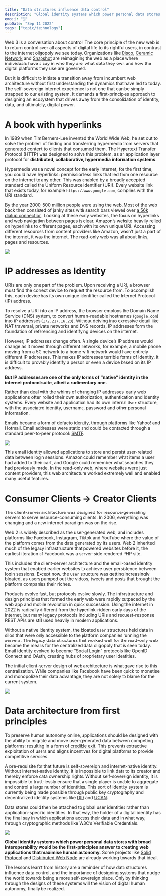 ```yaml
---
title: "Data structures influence data control"
description: "Global identity systems which power personal data stores could be the way to create web apps that maximise human autonomy"
emoji: "🗄️"
pubDate: "Sep 11 2022"
tags: ["topic/technology"]
---
```


Web 3 is a conversation about control. The core principle of the new web is to return control over all aspects of digital life to its rightful users, in contrast to the internet oligopoly we see today. Organizations like [Disco](https://disco.xyz/), [Ceramic Network](https://ceramic.network/) and [Snapshot](https://snapshot.org/) are reimagining the web as a place where individuals have a say in who they are, what data they own and how the digital platforms they use are governed.

But it is difficult to initiate a transition away from incumbent web architecture without first understanding the dynamics that have led to today. The self-sovereign internet experience is not one that can be simply strapped to our existing system. It demands a first-principles approach to designing an ecosystem that drives away from the consolidation of identity, data, and ultimately, digital power.

# A book with hyperlinks

In 1989 when Tim Berners-Lee invented the World Wide Web, he set out to solve the problem of finding and transferring hypermedia from servers that generated content to clients that consumed them. The Hypertext Transfer Protocol (HTTP) was designed to solve this problem, as an application layer protocol for **distributed, collaborative, hypermedia information systems**.

Hypermedia was a novel concept for the early internet, for the first time, you could have hyperlinks: permissionless links that led from one resource on the internet to any other. This was enabled by a broadly accepted standard called the Uniform Resource Identifier (URI). Every website link that exists today, for example `https://www.google.com`, complies with the URI standard.

By the year 2000, 500 million people were using the web. Most of the web back then consisted of janky sites with search bars viewed over [a 56k dialup connection](https://www.youtube.com/watch?v=gsNaR6FRuO0). Looking at these early websites, the focus on hyperlinks and web navigation between pages is clear. Amazon’s website heavily relied on hyperlinks to different pages, each with its own unique URI. Accessing different resources from content providers like Amazon, wasn’t just a part of the internet, it was the internet. The read-only web was all about links, pages and resources.

![](https://files.solderneer.me/blog/data-structures-data-control/1.png)

# IP addresses as Identity

URIs are only one part of the problem. Upon receiving a URI, a browser must find the correct device to request the resource from. To accomplish this, each device has its own unique identifier called the Internet Protocol (IP) address.

To resolve a URI into an IP address, the browser employs the Domain Name Service (DNS) system, to convert human-readable hostnames (`google.com`) into IP addresses (`172.217.16.23`). Without delving into excessive detail like NAT traversal, private networks and DNS records, IP addresses form the foundation of referencing and identifying devices on the internet.

However, IP addresses change often. A single device’s IP address would change as it moves through different networks, for example, a mobile phone moving from a 5G network to a home wifi network would have entirely different IP addresses. This makes IP addresses terrible forms of identity, it is difficult to provably identify a person or even a device based on its IP address.

**But IP addresses are one of the only forms of “native” identity in the internet protocol suite, albeit a rudimentary one.**

Rather than deal with the whims of changing IP addresses, early web applications often rolled their own authorization, authentication and identity systems. Every website and application had its own internal `User` structure, with the associated identity, username, password and other personal information.

Emails became a form of defacto identity, through platforms like Yahoo! and Hotmail. Email addresses were static and could be contacted through a standard peer-to-peer protocol: [SMTP](https://en.wikipedia.org/wiki/Simple_Mail_Transfer_Protocol).

![](https://files.solderneer.me/blog/data-structures-data-control/2.png)

This email identity allowed applications to store and persist user-related data between login sessions. Amazon could remember what items a user had added to their cart, and Google could remember what searches they had previously made. In the read-only web, where websites were just content providers, this web architecture worked extremely well and enabled many useful features.

# Consumer Clients → Creator Clients

The client-server architecture was designed for resource-generating servers to serve resource-consuming clients. In 2006, everything was changing and a new internet paradigm was on the rise.

Web 2 is widely described as the user-generated web, and includes platforms like Facebook, Instagram, Tiktok and YouTube where the value of the platform comes from the data generated by its users. Web 2 inherited much of the legacy infrastructure that powered websites before it, the earliest iteration of Facebook was a server-side rendered PHP site.

This includes the client-server architecture and the email-based identity system that enabled earlier websites to achieve user persistence between login sessions. Except now, the `User` structure was getting increasingly bloated, as users pumped out the videos, tweets and posts that brought the platform companies their riches.

Products evolve fast, but protocols evolve slowly. The infrastructure and design principles that formed the early web were rapidly outpaced by the web app and mobile revolution in quick succession. Using the internet in 2022 is radically different from the hyperlink-ridden early days of the internet, but many legacy protocols including URIs and request-response REST APIs are still used heavily in modern applications.

Without a native identity system, the bloated `User` structures held data in silos that were only accessible to the platform companies running the servers. The legacy data structures that worked well for the read-only web became the means for the centralized data oligopoly that is seen today. Email identity evolved to become “Social Login” protocols like OpenID Connect and OAuth, creating hubs of proprietary user identities.

The initial client-server design of web architecture is what gave rise to this centralization. While companies like Facebook have been quick to monetise and monopolize their data advantage, they are not solely to blame for the current system.

![](https://files.solderneer.me/blog/data-structures-data-control/3.png)

# Data architecture from first principles

To preserve human autonomy online, applications should be designed with the ability to migrate and move user-generated data between competing platforms: resulting in a form of [credible exit](https://subconscious.substack.com/p/credible-exit). This prevents extractive exploitation of users and aligns incentives for digital platforms to provide competitive services.

A pre-requisite for that future is self-sovereign and internet-native identity. Without internet-native identity, it is impossible to link data to its creator and thereby enforce data ownership rights. Without self-sovereign identity, it is impossible to trust-lessly ensure that a single player is unable to aggregate and control a large number of identities. This sort of identity system is currently being made possible through public key cryptography and decentralized identity systems like [DID](https://www.w3.org/TR/did-core/) and [UCAN](https://ucan.xyz/).

Data stores could then be attached to global user identities rather than application-specific identities. In that way, the holder of a digital identity has the final say in which applications access their data and in what way, through cryptographic methods like W3C’s Verifiable Credentials.

![](https://files.solderneer.me/blog/data-structures-data-control/4.png)

**Global identity systems which power personal data stores with broad interoperability would be the first-principles answer to creating web applications that maximise human autonomy.** Some projects like [Solid Protocol](https://solidproject.org/) and [Distributed Web Node](https://identity.foundation/decentralized-web-node/spec/) are already working towards that ideal.

The lessons learnt from history are a reminder of how data structures influence data control, and the importance of designing systems that nudge the world towards being a more self-sovereign place. Only by thinking through the designs of these systems will the vision of digital human autonomy, finally be realized.
